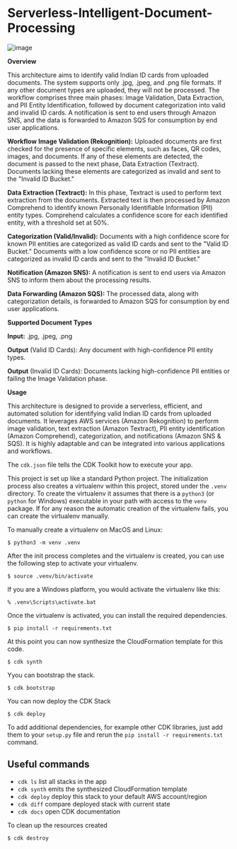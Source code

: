 # Serverless-Intelligent-Document-Processing

![image](https://github.com/paulkannan/Serverless-Intelligent-Document-Processing/assets/46925641/9ef6dd28-4d1e-4b6e-bff5-57c08c53a7ad)

**Overview**

This architecture aims to identify valid Indian ID cards from uploaded documents. The system supports only .jpg, .jpeg, and .png file formats. If any other document types are uploaded, they will not be processed. The workflow comprises three main phases: Image Validation, Data Extraction, and PII Entity Identification, followed by document categorization into valid and invalid ID cards. A notification is sent to end users through Amazon SNS, and the data is forwarded to Amazon SQS for consumption by end user applications.

**Workflow**
**Image Validation (Rekognition):**
Uploaded documents are first checked for the presence of specific elements, such as faces, QR codes, images, and documents.
If any of these elements are detected, the document is passed to the next phase, Data Extraction (Textract).
Documents lacking these elements are categorized as invalid and sent to the "Invalid ID Bucket."

**Data Extraction (Textract):**
In this phase, Textract is used to perform text extraction from the documents.
Extracted text is then processed by Amazon Comprehend to identify known Personally Identifiable Information (PII) entity types.
Comprehend calculates a confidence score for each identified entity, with a threshold set at 50%.

**Categorization (Valid/Invalid):**
Documents with a high confidence score for known PII entities are categorized as valid ID cards and sent to the "Valid ID Bucket."
Documents with a low confidence score or no PII entities are categorized as invalid ID cards and sent to the "Invalid ID Bucket."

**Notification (Amazon SNS):**
A notification is sent to end users via Amazon SNS to inform them about the processing results.

**Data Forwarding (Amazon SQS):**
The processed data, along with categorization details, is forwarded to Amazon SQS for consumption by end user applications.

**Supported Document Types**

**Input:** .jpg, .jpeg, .png

**Output** (Valid ID Cards): Any document with high-confidence PII entity types.

**Output** (Invalid ID Cards): Documents lacking high-confidence PII entities or failing the Image Validation phase.

**Usage**

This architecture is designed to provide a serverless, efficient, and automated solution for identifying valid Indian ID cards from uploaded documents. It leverages AWS services (Amazon Rekognition) to perform image validation, text extraction (Amazon Textract), PII entity identification (Amazon Comprehend), categorization, and notifications (Amazon SNS & SQS). It is highly adaptable and can be integrated into various applications and workflows.

The `cdk.json` file tells the CDK Toolkit how to execute your app.

This project is set up like a standard Python project.  The initialization
process also creates a virtualenv within this project, stored under the `.venv`
directory.  To create the virtualenv it assumes that there is a `python3`
(or `python` for Windows) executable in your path with access to the `venv`
package. If for any reason the automatic creation of the virtualenv fails,
you can create the virtualenv manually.

To manually create a virtualenv on MacOS and Linux:

```
$ python3 -m venv .venv
```

After the init process completes and the virtualenv is created, you can use the following
step to activate your virtualenv.

```
$ source .venv/bin/activate
```

If you are a Windows platform, you would activate the virtualenv like this:

```
% .venv\Scripts\activate.bat
```

Once the virtualenv is activated, you can install the required dependencies.

```
$ pip install -r requirements.txt
```

At this point you can now synthesize the CloudFormation template for this code.

```
$ cdk synth
```
Yyou can bootstrap the stack.

```
$ cdk bootstrap
```
You can now deploy the CDK Stack

```
$ cdk deploy
```
To add additional dependencies, for example other CDK libraries, just add
them to your `setup.py` file and rerun the `pip install -r requirements.txt`
command.

## Useful commands

 * `cdk ls`          list all stacks in the app
 * `cdk synth`       emits the synthesized CloudFormation template
 * `cdk deploy`      deploy this stack to your default AWS account/region
 * `cdk diff`        compare deployed stack with current state
 * `cdk docs`        open CDK documentation
   
To clean up the resources created

```
$ cdk destroy
```

